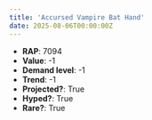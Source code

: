 ```yaml
---
title: 'Accursed Vampire Bat Hand'
date: 2025-08-06T00:00:00Z
---
```

- **RAP**: 7094
- **Value**: -1
- **Demand level**: -1
- **Trend**: -1
- **Projected?**: True
- **Hyped?**: True
- **Rare?**: True
